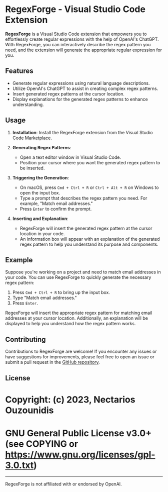 # RegexForge - Visual Studio Code Extension

**RegexForge** is a Visual Studio Code extension that empowers you to effortlessly create regular expressions with the help of OpenAI's ChatGPT. With RegexForge, you can interactively describe the regex pattern you need, and the extension will generate the appropriate regular expression for you.

## Features

- Generate regular expressions using natural language descriptions.
- Utilize OpenAI's ChatGPT to assist in creating complex regex patterns.
- Insert generated regex patterns at the cursor location.
- Display explanations for the generated regex patterns to enhance understanding.

## Usage

1. **Installation**: Install the RegexForge extension from the Visual Studio Code Marketplace.

2. **Generating Regex Patterns**:
   - Open a text editor window in Visual Studio Code.
   - Position your cursor where you want the generated regex pattern to be inserted.

3. **Triggering the Generation**:
   - On macOS, press `Cmd + Ctrl + R` or `Ctrl + Alt + R` on Windows to open the input box.
   - Type a prompt that describes the regex pattern you need. For example, "Match email addresses."
   - Press `Enter` to confirm the prompt.

4. **Inserting and Explanation**:
   - RegexForge will insert the generated regex pattern at the cursor location in your code.
   - An information box will appear with an explanation of the generated regex pattern to help you understand its purpose and components.

## Example

Suppose you're working on a project and need to match email addresses in your code. You can use RegexForge to quickly generate the necessary regex pattern:

1. Press `Cmd + Ctrl + R` to bring up the input box.
2. Type "Match email addresses."
3. Press `Enter`.

RegexForge will insert the appropriate regex pattern for matching email addresses at your cursor location. Additionally, an explanation will be displayed to help you understand how the regex pattern works.

## Contributing

Contributions to RegexForge are welcome! If you encounter any issues or have suggestions for improvements, please feel free to open an issue or submit a pull request in the [GitHub repository](https://github.com/nectariosouzou/regexforge).

## License

# Copyright: (c) 2023, Nectarios Ouzounidis
# GNU General Public License v3.0+ (see COPYING or https://www.gnu.org/licenses/gpl-3.0.txt)
---

RegexForge is not affiliated with or endorsed by OpenAI.

